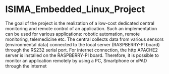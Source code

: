 ISIMA_Embedded_Linux_Project
============================

The goal of the project is the realization of a low-cost dedicated central monitoring and remote control of an application. Such an implementation can be used for various applications: robotic automation, remote monitoring, telemedicine etc. The central collects data from various sensors (environmental data) connected to the local server (RASPBERRY-PI board) through the RS232 serial port. For internet connection, the http APACHE2 server is installed on the RASPBERRY-PI board. Therefore, it is possible to monitor an application remotely by using a PC, Smartphone or xPAD through the internet
